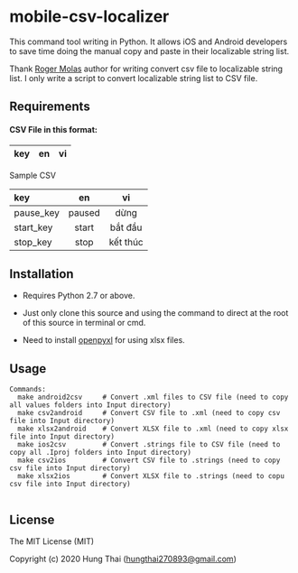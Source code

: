 # mobile-csv-localizer
This command tool writing in Python. It allows iOS and Android developers to save time doing the manual copy and paste in their localizable string list.

Thank [Roger Molas](https://github.com/rogermolas/csv-localizer) author for writing convert csv file to localizable string list. I only write a script to convert localizable string list to CSV file.

## Requirements
#### CSV File in this format:
| key| en| vi |
| :------|:-------------:|:-------------:|

Sample CSV

| key| en| vi |
| :------|:-------------:|:-------------:|
|pause_key |paused | dừng |
|start_key |start| bắt đầu |
|stop_key | stop |kết thúc |

## Installation
- Requires Python 2.7 or above.

- Just only clone this source and using the command to direct at the root of this source in terminal or cmd.

- Need to install [openpyxl](https://openpyxl.readthedocs.io) for using xlsx files.

## Usage
```
Commands:
  make android2csv     # Convert .xml files to CSV file (need to copy all values folders into Input directory)
  make csv2android     # Convert CSV file to .xml (need to copy csv file into Input directory)
  make xlsx2android    # Convert XLSX file to .xml (need to copy xlsx file into Input directory)
  make ios2csv         # Convert .strings file to CSV file (need to copy all .Iproj folders into Input directory)
  make csv2ios         # Convert CSV file to .strings (need to copy csv file into Input directory)
  make xlsx2ios        # Convert XLSX file to .strings (need to copu csv file into Input directory)
  
```

## License

The MIT License (MIT)

Copyright (c) 2020 Hung Thai (hungthai270893@gmail.com)

